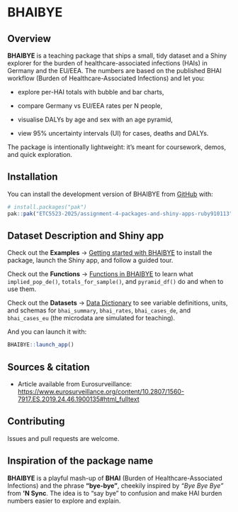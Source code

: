 # BHAIBYE

## Overview

**BHAIBYE** is a teaching package that ships a small, tidy dataset and a Shiny explorer for the burden of healthcare-associated infections (HAIs) in Germany and the EU/EEA. The numbers are based on the published BHAI workflow (Burden of Healthcare-Associated Infections) and let you:

- explore per-HAI totals with bubble and bar charts,

- compare Germany vs EU/EEA rates per N people,

- visualise DALYs by age and sex with an age pyramid,

- view 95% uncertainty intervals (UI) for cases, deaths and DALYs.

The package is intentionally lightweight: it’s meant for coursework, demos, and quick exploration.

## Installation

You can install the development version of BHAIBYE from [GitHub](https://github.com/) with:

``` r
# install.packages("pak")
pak::pak("ETC5523-2025/assignment-4-packages-and-shiny-apps-ruby910113")
```

## Dataset Description and Shiny app

Check out the **Examples** → [Getting started with BHAIBYE](https://ETC5523-2025.github.io/assignment-4-packages-and-shiny-apps-ruby910113/articles/BHAIBYE.html) to install the package, launch the Shiny app, and follow a guided tour.

Check out the **Functions** → [Functions in BHAIBYE](https://ETC5523-2025.github.io/assignment-4-packages-and-shiny-apps-ruby910113/articles/bhaibye_functions.html) to learn what `implied_pop_de()`, `totals_for_sample()`, and `pyramid_df()` do and when to use them.

Check out the **Datasets** → [Data Dictionary](https://ETC5523-2025.github.io/assignment-4-packages-and-shiny-apps-ruby910113/articles/data-dictionary.html) to see variable definitions, units, and schemas for `bhai_summary`, `bhai_rates`, `bhai_cases_de`, and `bhai_cases_eu` (the microdata are simulated for teaching).

And you can launch it with:

``` r
BHAIBYE::launch_app()
```

## Sources & citation

- Article available from Eurosurveillance: <https://www.eurosurveillance.org/content/10.2807/1560-7917.ES.2019.24.46.1900135#html_fulltext>

## Contributing

Issues and pull requests are welcome.

## Inspiration of the package name

**BHAIBYE** is a playful mash-up of **BHAI** (Burden of Healthcare-Associated Infections) and the phrase **“bye-bye”**, cheekily inspired by *“Bye Bye Bye”* from **’N Sync**. The idea is to “say bye” to confusion and make HAI burden numbers easier to explore and explain.
